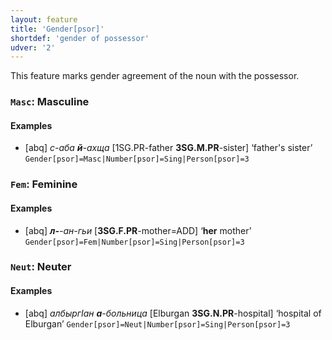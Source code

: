 ```yaml
---
layout: feature
title: 'Gender[psor]'
shortdef: 'gender of possessor'
udver: '2'
---
```


This feature marks gender agreement of the noun with the possessor.

### <a name="Masc">`Masc`</a>: Masculine

#### Examples

* [abq] _с-аба <b>й</b>-ахща_ [1SG.PR-father <b>3SG.M.PR</b>-sister] ‘father's sister’ `Gender[psor]=Masc|Number[psor]=Sing|Person[psor]=3`

### <a name="Fem">`Fem`</a>: Feminine

#### Examples

* [abq] _<b>л-</b>-ан-гьи_ [<b>3SG.F.PR</b>-mother=ADD] ‘<b>her</b> mother’ `Gender[psor]=Fem|Number[psor]=Sing|Person[psor]=3`

### <a name="Neut">`Neut`</a>: Neuter

#### Examples

* [abq] _албыргIан <b>а</b>-больница_ [Elburgan <b>3SG.N.PR</b>-hospital] ‘hospital of Elburgan’ `Gender[psor]=Neut|Number[psor]=Sing|Person[psor]=3`

<!-- Interlanguage links updated Po lis 14 15:34:47 CET 2022 -->
